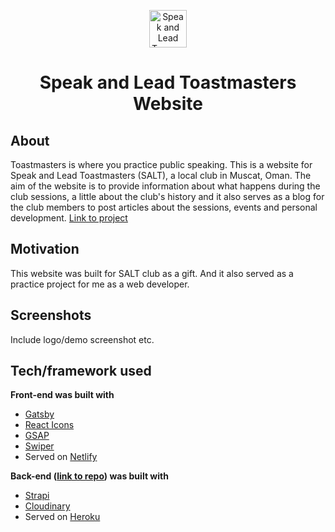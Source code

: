 <p align="center">
  <a href="https://www.gatsbyjs.com">
    <img alt="Speak and Lead Toasmasters club" src="https://www.gatsbyjs.com/Gatsby-Monogram.svg" width="60" />
  </a>
</p>
<h1 align="center">
  Speak and Lead Toastmasters Website
</h1>

## About
<!-- ## Project title -->
<!-- A little info about your project and/ or overview that explains **what** the project is about. -->
Toastmasters is where you practice public speaking. This is a website for Speak and Lead Toastmasters (SALT), a local club in Muscat, Oman. The aim of the website is to provide information about what happens during the club sessions, a little about the club's history and it also serves as a blog for the club members to post articles about the sessions, events and personal development.
[Link to project](https://speakandleadtm.netlify.app)

## Motivation
<!-- A short description of the motivation behind the creation and maintenance of the project. This should explain **why** the project exists. -->
This website was built for SALT club as a gift. And it also served as a practice project for me as a web developer.

<!-- ## Build status
Build status of continus integration i.e. travis, appveyor etc. Ex. - 

[![Build Status](https://travis-ci.org/akashnimare/foco.svg?branch=master)](https://travis-ci.org/akashnimare/foco)
[![Windows Build Status](https://ci.appveyor.com/api/projects/status/github/akashnimare/foco?branch=master&svg=true)](https://ci.appveyor.com/project/akashnimare/foco/branch/master) -->

<!-- ## Code style
If you're using any code style like xo, standard etc. That will help others while contributing to your project. Ex. -

[![js-standard-style](https://img.shields.io/badge/code%20style-standard-brightgreen.svg?style=flat)](https://github.com/feross/standard) -->
 
## Screenshots
Include logo/demo screenshot etc.

## Tech/framework used

<b>Front-end was built with</b>
- [Gatsby](https://www.gatsbyjs.com)
- [React Icons](https://react-icons.github.io/react-icons/)
- [GSAP](https://greensock.com/gsap/)
- [Swiper](https://swiperjs.com/react/)
- Served on [Netlify](https://www.netlify.com/)

<b>Back-end ([link to repo](https://github.com/surajr1711/speakandleadtm-backend)) was built with</b>
- [Strapi](https://strapi.io/)
- [Cloudinary](https://cloudinary.com/)
- Served on [Heroku](https://www.heroku.com/)

<!-- ## Features
What makes your project stand out? -->

<!-- ## Code Example
Show what the library does as concisely as possible, developers should be able to figure out **how** your project solves their problem by looking at the code example. Make sure the API you are showing off is obvious, and that your code is short and concise. -->

<!-- ## Installation
Provide step by step series of examples and explanations about how to get a development env running. -->

<!-- ## API Reference

Depending on the size of the project, if it is small and simple enough the reference docs can be added to the README. For medium size to larger projects it is important to at least provide a link to where the API reference docs live. -->

<!-- ## Tests
Describe and show how to run the tests with code examples. -->

<!-- ## How to use?
If people like your project they’ll want to learn how they can use it. To do so include step by step guide to use your project. -->

<!-- ## Roadmap
If you have ideas for releases in the future, it is a good idea to list them in the README. -->

<!-- ## Project Status
If you have run out of energy or time for your project, put a note at the top of the README saying that development has slowed down or stopped completely. Someone may choose to fork your project or volunteer to step in as a maintainer or owner, allowing your project to keep going. You can also make an explicit request for maintainers. -->

<!-- ## Contribute

Let people know how they can contribute into your project. A [contributing guideline](https://github.com/zulip/zulip-electron/blob/master/CONTRIBUTING.md) will be a big plus. -->

<!-- ## Credits
Give proper credits. This could be a link to any repo which inspired you to build this project, any blogposts or links to people who contrbuted in this project.  -->

<!-- #### Anything else that seems useful -->

<!-- ## License
A short snippet describing the license (MIT, Apache etc)

MIT © [Yourname]() -->